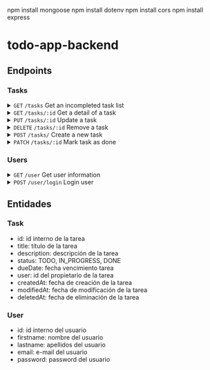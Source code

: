 npm install mongoose
npm install dotenv
npm install cors
npm install express


# todo-app-backend

## Endpoints

### Tasks

<details>
  <summary>
    <code>GET</code> 
    <code>/tasks</code> 
    Get an incompleted task list
  </summary>
  
  #### Parameters

> | name | type | data type | description |
> | ---- | ---- | --------- | ----------- |
> | None | N/A  | N/A       | N/A         |

#### Responses

> | http code | content-type       | response              |
> | --------- | ------------------ | --------------------- |
> | `200`     | `application/json` | Array of task objects |

</details>

<details>
  <summary>
    <code>GET</code> 
    <code>/tasks/:id</code> 
    Get a detail of a task
  </summary>
  
  #### Parameters

> | name | type     | data type | description    |
> | ---- | -------- | --------- | -------------- |
> | id   | required | string    | ID of the task |

#### Responses

> | http code | content-type       | response                  |
> | --------- | ------------------ | ------------------------- |
> | `200`     | `application/json` | A task object             |
> | `403`     | `application/json` | `{"msg":"Forbidden}`      |
> | `404`     | `application/json` | `{"msg":"Task not found}` |

</details>

<details>
  <summary>
    <code>PUT</code> 
    <code>/tasks/:id</code> 
    Update a task
  </summary>
  
  #### Parameters

> | name        | type     | data type | description                 |
> | ----------- | -------- | --------- | --------------------------- |
> | id          | required | string    | ID of the task              |
> | title       | required | string    | Title of the new task       |
> | description | optional | string    | Description of the new task |
> | dueDate     | optional | string    | Date to end the task        |

#### Responses

> | http code | content-type       | response                                                            |
> | --------- | ------------------ | ------------------------------------------------------------------- |
> | `200`     | `application/json` | `{ msg: "Task updated" }`                                           |
> | `400`     | `application/json` | `{"msg": "You missed some parameters: parameter1, parameter2, ...}` |
> | `403`     | `application/json` | `{"msg": "Forbidden"}  `                                            |
> | `404`     | `application/json` | `{"msg": "Task not found"}`                                         |

</details>

<details>
  <summary>
    <code>DELETE</code> 
    <code>/tasks/:id</code> 
    Remove a task
  </summary>
  
  #### Parameters

> | name | type     | data type | description    |
> | ---- | -------- | --------- | -------------- |
> | id   | required | string    | ID of the task |

#### Responses

> | http code | content-type       | response                               |
> | --------- | ------------------ | -------------------------------------- |
> | `200`     | `application/json` | `{"msg": "Task removed successfully"}` |
> | `403`     | `application/json` | `{"msg": "Forbidden"}`                 |
> | `404`     | `application/json` | `{"msg": "Task not found"}`            |
> | `400`     | `application/json` | `{"msg": "You missed parameter 'id'"}` |

</details>

<details>
  <summary>
    <code>POST</code> 
    <code>/tasks/</code> 
    Create a new task
  </summary>
  
  #### Parameters

> | name        | type     | data type | description                 |
> | ----------- | -------- | --------- | --------------------------- |
> | title       | required | string    | Title of the new task       |
> | description | optional | string    | Description of the new task |
> | dueDate     | optional | string    | Date to end the task        |

#### Responses

> | http code | content-type       | response                                                            |
> | --------- | ------------------ | ------------------------------------------------------------------- |
> | `201`     | `application/json` | `{"msg": "Task created", "id": "123456}`                            |
> | `400`     | `application/json` | `{"msg": "You missed some parameters: parameter1, parameter2, ...}` |

</details>

<details>
  <summary>
    <code>PATCH</code> 
    <code>/tasks/:id</code> 
    Mark task as done
  </summary>
  
  #### Parameters

> | name | type     | data type | description    |
> | ---- | -------- | --------- | -------------- |
> | id   | required | string    | ID of the task |

#### Responses

> | http code | content-type       | response                               |
> | --------- | ------------------ | -------------------------------------- |
> | `200`     | `application/json` | `{"msg": "Task marked as completed"}`  |
> | `403`     | `application/json` | `{"msg": "Forbidden"}  `               |
> | `404`     | `application/json` | `{"msg": "Task not found"}`            |
> | `400`     | `application/json` | `{"msg": "You missed parameter 'id'"}` |

</details>

### Users

<details>
  <summary>
    <code>GET</code> 
    <code>/user</code> 
    Get user information
  </summary>
  
  #### Parameters

> | name | type | data type | description |
> | ---- | ---- | --------- | ----------- |
> | None | N/A  | N/A       | N/A         |

#### Responses

> | http code | content-type       | response                                                                      |
> | --------- | ------------------ | ----------------------------------------------------------------------------- |
> | `200`     | `application/json` | `{"firstname": "Jordi", "lastname": "Galobart", "email": "test@example.com"}` |

</details>

<details>
  <summary>
    <code>POST</code> 
    <code>/user/login</code> 
    Login user
  </summary>
  
  #### Parameters

> | name     | type     | data type | description   |
> | -------- | -------- | --------- | ------------- |
> | email    | required | string    | User e-mail   |
> | password | optional | string    | User password |

#### Responses

> | http code | content-type       | response                                               |
> | --------- | ------------------ | ------------------------------------------------------ |
> | `200`     | `application/json` | `{"msg": "Login succesful"}`                           |
> | `403`     | `application/json` | `{"msg": "Forbidden"}`                                 |
> | `404`     | `application/json` | `{"msg": "User not found"}`                            |
> | `400`     | `application/json` | `{"msg": "Missing parameters: 'email' or 'password'"}` |

</details>

## Entidades

### Task

-   id: id interno de la tarea
-   title: título de la tarea
-   description: descripción de la tarea
-   status: TODO, IN_PROGRESS, DONE
-   dueDate: fecha vencimiento tarea
-   user: id del propietario de la tarea
-   createdAt: fecha de creación de la tarea
-   modifiedAt: fecha de modificación de la tarea
-   deletedAt: fecha de eliminación de la tarea

### User

-   id: id interno del usuario
-   firstname: nombre del usuario
-   lastname: apellidos del usuario
-   email: e-mail del usuario
-   password: password del usuario
